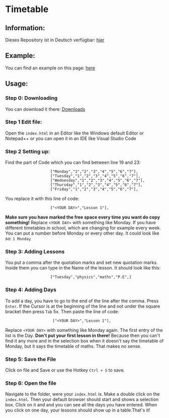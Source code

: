 # Timetable
## Information:
Dieses Repository ist in Deutsch verfügbar: [hier](https://github.com/diesershyguy/stundenplan_deutsch)

## Example:
You can find an example on this page: [here](https://diesershyguy.github.io/timetable_english)
## Usage:
### Step 0: Downloading
You can download it there: [Downloads](https://github.com/diesershyguy/timetable_english/releases)
### Step 1 Edit file:
Open the ```index.html``` in an Editor like the Windows default Editor or Notepad++ or you can open it in an IDE like Visual Studio Code
### Step 2 Setting up:
Find the part of Code which you can find between line 19 and 23:
```
                    ["Monday","1","2","3","4","5","6","7"],
                    ["Tuesday","1","2","3","4","5","6","7"],
                    ["Wednesday","1","2","3","4","5","6","7"],
                    ["Thursday","1","2","3","4","5","6","7"],
                    ["Friday","1","2","3","4","5","6","7"],
```
You replace it with this line of code:
```
                    ["<YOUR DAY>","Lesson 1"],
```
**Make sure you have marked the free space every time you want do copy something!** Replace `<YOUR DAY>` with something like Monday. If you have different timetables in school, which are changing for example every week. You can put a number before Monday or every other day. It could look like so: `1 Monday`
### Step 3: Adding Lessons
You put a comma after the quotation marks and set new quotation marks. Inside them you can type in the Name of the lesson. It should look like this:
```
                    ["Tuesday","physics","maths","P.E",]
```
### Step 4: Adding Days
To add a day, you have to go to the end of the line after the comma. Press `Enter`. If the Cursor is at the beginning of the line and not under the square bracket then press `Tab` 5x. Then paste the line of code:
```
                     ["<YOUR DAY>","Lesson 1"],
```
Replace `<YOUR DAY>` with something like Monday again. The first entry of the list is the Day. **Don't put your first lesson in there!** Because then you can't find it any more and in the selection box when it doesn't say the timetable of Monday, but it says the timetable of maths. That makes no sense.
### Step 5: Save the File
Click on file and Save or use the Hotkey `Ctrl + S` to save.
### Step 6: Open the file
Navigate to the folder, were your ``index.html`` is. Make a double click on the ```index.html```. Then your default browser should start and shows a selection box. Click on it and and you can see all the days you have entered. When you click on one day, your lessons should show up in a table.That's it!